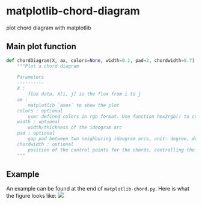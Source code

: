 # matplotlib-chord-diagram
plot chord diagram with matplotlib

## Main plot function
```python
def chordDiagram(X, ax, colors=None, width=0.1, pad=2, chordwidth=0.7):
    """Plot a chord diagram
    
    Parameters
    ----------
    X :
        flux data, X[i, j] is the flux from i to j
    ax :
        matplotlib `axes` to show the plot
    colors : optional
        user defined colors in rgb format. Use function hex2rgb() to convert hex color to rgb color. Default: d3.js category10
    width : optional
        width/thickness of the ideogram arc
    pad : optional
        gap pad between two neighboring ideogram arcs, unit: degree, default: 2 degree
    chordwidth : optional
        position of the control points for the chords, controlling the shape of the chords
    """
```
## Example
An example can be found at the end of `matplotlib-chord.py`. Here is what the figure looks like:
![](example.png)
